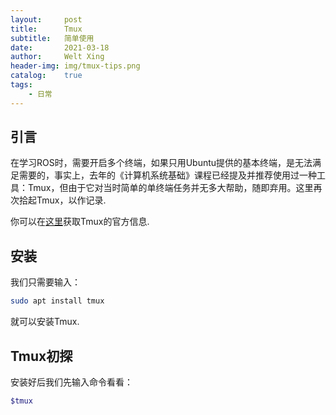 ```yaml
---
layout:     post
title:      Tmux
subtitle:   简单使用
date:       2021-03-18
author:     Welt Xing
header-img: img/tmux-tips.png
catalog:    true
tags:
    - 日常
---
```


## 引言

在学习ROS时，需要开启多个终端，如果只用Ubuntu提供的基本终端，是无法满足需要的，事实上，去年的《计算机系统基础》课程已经提及并推荐使用过一种工具：$\text{Tmux}$，但由于它对当时简单的单终端任务并无多大帮助，随即弃用。这里再次拾起$\text{Tmux}$，以作记录.

你可以在[这里](https://github.com/tmux/tmux/wiki)获取Tmux的官方信息.

## 安装

我们只需要输入：

```bash
sudo apt install tmux
```

就可以安装Tmux.

## Tmux初探

安装好后我们先输入命令看看：

```bash
$tmux
```

